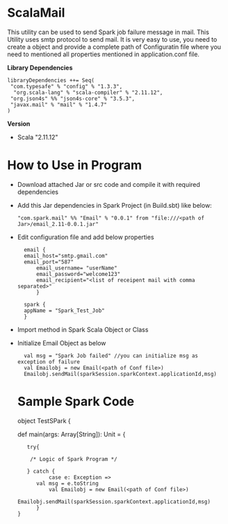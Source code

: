 # ScalaMail
This utility can be used to send Spark job failure message in mail. This Utility uses smtp protocol to send mail.
It is very easy to use, you need to create a object and provide a complete path of Configuratin file where you need to mentioned all properties mentioned in application.conf file.


**Library Dependencies**

	libraryDependencies ++= Seq(
 	 "com.typesafe" % "config" % "1.3.3",
 	  "org.scala-lang" % "scala-compiler" % "2.11.12",
  	 "org.json4s" %% "json4s-core" % "3.5.3",
  	 "javax.mail" % "mail" % "1.4.7"
	)

**Version**
* Scala "2.11.12"

# How to Use in Program
* Download attached Jar or src code and compile it with required dependencies
* Add this Jar dependencies in Spark Project (in Build.sbt) like below:
  
  `"com.spark.mail" %% "Email" % "0.0.1" from "file:///<path of Jar>/email_2.11-0.0.1.jar"`
 
* Edit configuration file and add below properties 
  	
		email {
		email_host="smtp.gmail.com"
		email_port="587"
        	email_username= "userName"
        	email_password="welcome123"
        	email_recipient="<list of receipent mail with comma separated>"
        	}
	
		spark {
		appName = "Spark_Test_Job"
		}




* Import method in Spark Scala Object or Class
* Initialize Email Object as below
   
  		val msg = "Spark Job failed" //you can initialize msg as exception of failure
 		val Emailobj = new Email(<path of Conf file>)
		Emailobj.sendMail(sparkSession.sparkContext.applicationId,msg)
   
  # Sample Spark Code
  
   	object TestSPark {
     
   	 def main(args: Array[String]): Unit = {
    
   		 try{
    
  		  /* Logic of Spark Program */
   
   		 } catch {
         		case e: Exception =>  
	   	 	val msg = e.toString    
      		   	val Emailobj = new Email(<path of Conf file>)       
			Emailobj.sendMail(sparkSession.sparkContext.applicationId,msg)
     		}     
   	  }
     

 

